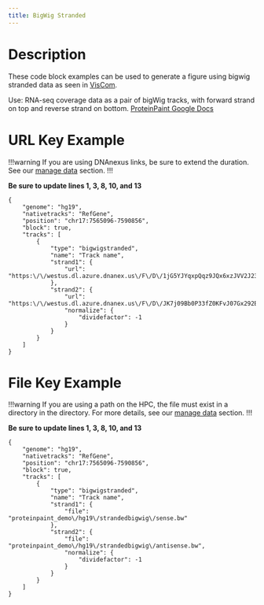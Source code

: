 ```yaml
---
title: BigWig Stranded
---
```

# Description 
These code block examples can be used to generate a figure using bigwig stranded data as seen in [VisCom](https://viz.stjude.cloud/st-jude-cloud-demo/visualization/genomepaint-stranded-bigwig-example~40).

Use:  RNA-seq coverage data as a pair of bigWig tracks, with forward strand on top and reverse strand on bottom.
[ProteinPaint Google Docs](https://docs.google.com/document/d/1ZnPZKSSajWyNISSLELMozKxrZHQbdxQkkkQFnxw6zTs/edit#heading=h.5m3g10g8lvol)

# URL Key Example

!!!warning
If you are using DNAnexus links, be sure to extend the duration. See our [manage data](https://university.stjude.cloud/docs/visualization-community/data-manage/) section.
!!!

**Be sure to update lines 1, 3, 8, 10, and 13**
```JS
{
    "genome": "hg19",
    "nativetracks": "RefGene",
    "position": "chr17:7565096-7590856",
    "block": true,
    "tracks": [
        {
            "type": "bigwigstranded",
            "name": "Track name",
            "strand1": {
                "url": "https:\/\/westus.dl.azure.dnanex.us\/F\/D\/1jG5YJYqxpQqz9JQx6xzJVV2J23p0jG5Bp9f60BJ\/sense.bw"
            },
            "strand2": {
                "url": "https:\/\/westus.dl.azure.dnanex.us\/F\/D\/JK7j09Bb0P33fZ0KFvJ07Gx292BQpXb95kZ2K87X\/antisense.bw",
                "normalize": {
                    "dividefactor": -1
                }
            }
        }
    ]
}
```

# File Key Example

!!!warning
If you are using a path on the HPC, the file must exist in a directory in the <tp> directory.
For more details, see our [manage data](https://university.stjude.cloud/docs/visualization-community/data-manage/) section.
!!!

**Be sure to update lines 1, 3, 8, 10, and 13**
```JS
{
    "genome": "hg19",
    "nativetracks": "RefGene",
    "position": "chr17:7565096-7590856",
    "block": true,
    "tracks": [
        {
            "type": "bigwigstranded",
            "name": "Track name",
            "strand1": {
                "file": "proteinpaint_demo\/hg19\/strandedbigwig\/sense.bw"   
            },
            "strand2": {
                "file": "proteinpaint_demo\/hg19\/strandedbigwig\/antisense.bw",   
                "normalize": {
                    "dividefactor": -1
                }
            }
        }
    ]
}
```